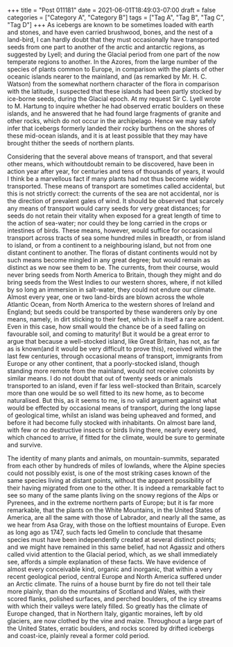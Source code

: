 +++
title = "Post 011181"
date = 2021-06-01T18:49:03-07:00
draft = false
categories = ["Category A", "Category B"]
tags = ["Tag A", "Tag B", "Tag C", "Tag D"]
+++
As icebergs are known to be sometimes loaded with earth and stones, and have even carried brushwood, bones, and the nest of a land-bird, I can hardly doubt that they must occasionally have transported seeds from one part to another of the arctic and antarctic regions, as suggested by Lyell; and during the Glacial period from one part of the now temperate regions to another. In the Azores, from the large number of the species of plants common to Europe, in comparison with the plants of other oceanic islands nearer to the mainland, and (as remarked by Mr. H. C. Watson) from the somewhat northern character of the flora in comparison with the latitude, I suspected that these islands had been partly stocked by ice-borne seeds, during the Glacial epoch. At my request Sir C. Lyell wrote to M. Hartung to inquire whether he had observed erratic boulders on these islands, and he answered that he had found large fragments of granite and other rocks, which do not occur in the archipelago. Hence we may safely infer that icebergs formerly landed their rocky burthens on the shores of these mid-ocean islands, and it is at least possible that they may have brought thither the seeds of northern plants.

Considering that the several above means of transport, and that several other means, which withoutdoubt remain to be discovered, have been in action year after year, for centuries and tens of thousands of years, it would I think be a marvellous fact if many plants had not thus become widely transported. These means of transport are sometimes called accidental, but this is not strictly correct: the currents of the sea are not accidental, nor is the direction of prevalent gales of wind. It should be observed that scarcely any means of transport would carry seeds for very great distances; for seeds do not retain their vitality when exposed for a great length of time to the action of sea-water; nor could they be long carried in the crops or intestines of birds. These means, however, would suffice for occasional transport across tracts of sea some hundred miles in breadth, or from island to island, or from a continent to a neighbouring island, but not from one distant continent to another. The floras of distant continents would not by such means become mingled in any great degree; but would remain as distinct as we now see them to be. The currents, from their course, would never bring seeds from North America to Britain, though they might and do bring seeds from the West Indies to our western shores, where, if not killed by so long an immersion in salt-water, they could not endure our climate. Almost every year, one or two land-birds are blown across the whole Atlantic Ocean, from North America to the western shores of Ireland and England; but seeds could be transported by these wanderers only by one means, namely, in dirt sticking to their feet, which is in itself a rare accident. Even in this case, how small would the chance be of a seed falling on favourable soil, and coming to maturity! But it would be a great error to argue that because a well-stocked island, like Great Britain, has not, as far as is known(and it would be very difficult to prove this), received within the last few centuries, through occasional means of transport, immigrants from Europe or any other continent, that a poorly-stocked island, though standing more remote from the mainland, would not receive colonists by similar means. I do not doubt that out of twenty seeds or animals transported to an island, even if far less well-stocked than Britain, scarcely more than one would be so well fitted to its new home, as to become naturalised. But this, as it seems to me, is no valid argument against what would be effected by occasional means of transport, during the long lapse of geological time, whilst an island was being upheaved and formed, and before it had become fully stocked with inhabitants. On almost bare land, with few or no destructive insects or birds living there, nearly every seed, which chanced to arrive, if fitted for the climate, would be sure to germinate and survive.

The identity of many plants and animals, on mountain-summits, separated from each other by hundreds of miles of lowlands, where the Alpine species could not possibly exist, is one of the most striking cases known of the same species living at distant points, without the apparent possibility of their having migrated from one to the other. It is indeed a remarkable fact to see so many of the same plants living on the snowy regions of the Alps or Pyrenees, and in the extreme northern parts of Europe; but it is far more remarkable, that the plants on the White Mountains, in the United States of America, are all the same with those of Labrador, and nearly all the same, as we hear from Asa Gray, with those on the loftiest mountains of Europe. Even as long ago as 1747, such facts led Gmelin to conclude that thesame species must have been independently created at several distinct points; and we might have remained in this same belief, had not Agassiz and others called vivid attention to the Glacial period, which, as we shall immediately see, affords a simple explanation of these facts. We have evidence of almost every conceivable kind, organic and inorganic, that within a very recent geological period, central Europe and North America suffered under an Arctic climate. The ruins of a house burnt by fire do not tell their tale more plainly, than do the mountains of Scotland and Wales, with their scored flanks, polished surfaces, and perched boulders, of the icy streams with which their valleys were lately filled. So greatly has the climate of Europe changed, that in Northern Italy, gigantic moraines, left by old glaciers, are now clothed by the vine and maize. Throughout a large part of the United States, erratic boulders, and rocks scored by drifted icebergs and coast-ice, plainly reveal a former cold period.
